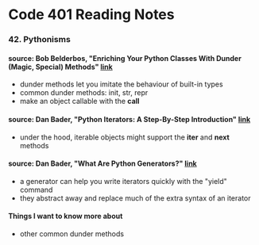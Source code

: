 # Code 401 Reading Notes 
### 42. Pythonisms

####  source: Bob Belderbos, "Enriching Your Python Classes With Dunder (Magic, Special) Methods" [link](https://dbader.org/blog/python-dunder-methods)
- dunder methods let you imitate the behaviour of built-in types 
- common dunder methods: init, str, repr
- make an object callable with the __call__

####  source: Dan Bader, "Python Iterators: A Step-By-Step Introduction" [link](https://dbader.org/blog/python-iterators)
- under the hood, iterable objects might support the __iter__ and __next__ methods 


####  source: Dan Bader, "What Are Python Generators?" [link]()
- a generator can help you write iterators quickly with the "yield" command 
- they abstract away and replace much of the extra syntax of an iterator 

#### Things I want to know more about 
- other common dunder methods 